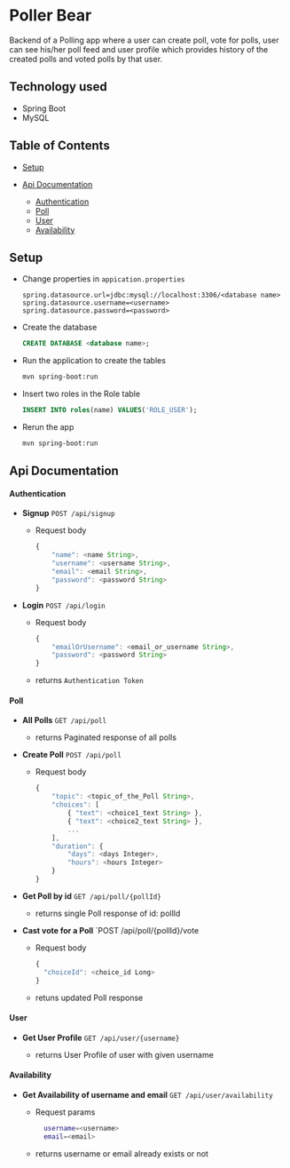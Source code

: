 # Poller Bear

Backend of a Polling app where a user can create poll, vote for polls, user can see his/her poll feed and user profile which provides history of the created polls and voted polls by that user.

## Technology used

- Spring Boot
- MySQL

## Table of Contents

- [Setup](#setup)
- [Api Documentation](#api_doc)

  - [Authentication](#authentication)
  - [Poll](#poll)
  - [User](#user)
  - [Availability](#availability)

<a name="setup"></a>

## Setup

- Change properties in `appication.properties`

  ```properties
  spring.datasource.url=jdbc:mysql://localhost:3306/<database name>
  spring.datasource.username=<username>
  spring.datasource.password=<password>
  ```

- Create the database

  ```sql
  CREATE DATABASE <database name>;
  ```

- Run the application to create the tables
  ```bash
  mvn spring-boot:run
  ```
- Insert two roles in the Role table

  ```sql
  INSERT INTO roles(name) VALUES('ROLE_USER');
  ```

- Rerun the app
  ```bash
  mvn spring-boot:run
  ```

<a name="api_doc"></a>

## Api Documentation

<a name="authentication"></a>

#### Authentication

- **Signup** `POST /api/signup`

  - Request body

    ```javascript
    {
        "name": <name String>,
        "username": <username String>,
        "email": <email String>,
        "password": <password String>
    }
    ```

- **Login** `POST /api/login`

  - Request body

    ```javascript
    {
        "emailOrUsername": <email_or_username String>,
        "password": <password String>
    }
    ```

  - returns `Authentication Token`

<a name="poll"></a>

#### Poll

- **All Polls** `GET /api/poll`

  - returns Paginated response of all polls

- **Create Poll** `POST /api/poll`

  - Request body

    ```javascript
    {
        "topic": <topic_of_the_Poll String>,
        "choices": [
            { "text": <choice1_text String> },
            { "text": <choice2_text String> },
            ...
        ],
        "duration": {
            "days": <days Integer>,
            "hours": <hours Integer>
        }
    }
    ```

- **Get Poll by id** `GET /api/poll/{pollId}`

  - returns single Poll response of id: pollId

- **Cast vote for a Poll** `POST /api/poll/{pollId}/vote
  - Request body
    ```javascript
    {
      "choiceId": <choice_id Long>
    }
    ```
  * retuns updated Poll response

<a name="user"></a>

#### User

- **Get User Profile** `GET /api/user/{username}`

  - returns User Profile of user with given username

<a name="availability"></a>

#### Availability

- **Get Availability of username and email** `GET /api/user/availability`

  - Request params
    ```bash
      username=<username>
      email=<email>
    ```

  * returns username or email already exists or not

